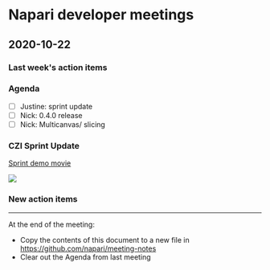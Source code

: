 # Napari developer meetings

## 2020-10-22

### Last week's action items

### Agenda
- [ ] Justine: sprint update
- [ ] Nick: 0.4.0 release
- [ ] Nick: Multicanvas/ slicing

### CZI Sprint Update

[Sprint demo movie](https://drive.google.com/file/d/1D-sFprzo52RKHU4oUKqMeYjT8Tn_5MFm/view?usp=sharing)


![](https://i.imgur.com/Sasuu0J.png)




### New action items

------

At the end of the meeting:
- Copy the contents of this document to a new file in https://github.com/napari/meeting-notes
- Clear out the Agenda from last meeting
